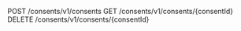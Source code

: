 POST /consents/v1/consents
GET /consents/v1/consents/{consentId}
DELETE /consents/v1/consents/{consentId}

